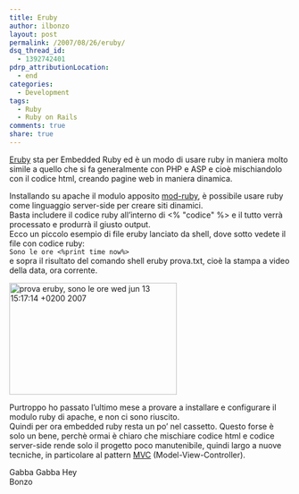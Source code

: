 ```yaml
---
title: Eruby
author: ilbonzo
layout: post
permalink: /2007/08/26/eruby/
dsq_thread_id:
  - 1392742401
pdrp_attributionLocation:
  - end
categories:
  - Development
tags:
  - Ruby
  - Ruby on Rails
comments: true
share: true
---
```

[Eruby][1] sta per Embedded Ruby ed è un modo di usare ruby in maniera molto simile a quello che si fa generalmente con PHP e ASP e cioè mischiandolo con il codice html, creando pagine web in maniera dinamica.

Installando su apache il modulo apposito [mod-ruby][2], è possibile usare ruby come linguaggio server-side per creare siti dinamici.  
Basta includere il codice ruby all&#8217;interno di <% "codice" %> e il tutto verrà processato e produrrà il giusto output.  
Ecco un piccolo esempio di file eruby lanciato da shell, dove sotto vedete il file con codice ruby:  
`Sono le ore <%print time now%> `  
e sopra il risultato del comando shell eruby prova.txt, cioè la stampa a video della data, ora corrente.

<a href="http://magni.me/wp-content/uploads/2007/08/06_ruby.png" rel="lightbox" title="eruby"><img src="http://magni.me/wp-content/uploads/2007/08/06_ruby.png" width="300" height="200" alt="prova eruby, sono le ore wed jun 13 15:17:14 +0200 2007" /></a>

Purtroppo ho passato l&#8217;ultimo mese a provare a installare e configurare il modulo ruby di apache, e non ci sono riuscito.  
Quindi per ora embedded ruby resta un po&#8217; nel cassetto. Questo forse è solo un bene, perchè ormai è chiaro che mischiare codice html e codice server-side rende solo il progetto poco manutenibile, quindi largo a nuove tecniche, in particolare al pattern [MVC][3] (Model-View-Controller).

Gabba Gabba Hey  
Bonzo

<div class='kindleWidget kindleLight' >

</div>



 [1]: http://en.wikipedia.org/wiki/ERuby
 [2]: http://www.modruby.net/en/
 [3]: http://it.wikipedia.org/wiki/Model-View-Controller
